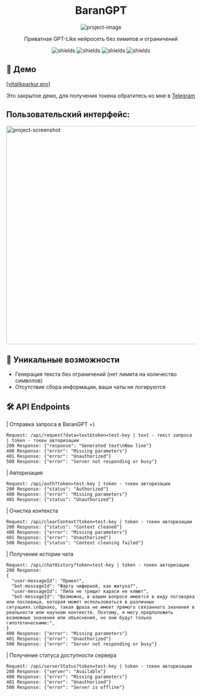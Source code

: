 <h1 align="center" id="title">BaranGPT</h1>

<p align="center"><img src="https://avatars.steamstatic.com/2904e56a881d6ab0b678191313762051126535d0_medium.jpg" alt="project-image"></p>

<p id="description" align="center">Приватная GPT-Like нейросеть без лимитов и ограничений</p>

<p align="center"><img src="https://img.shields.io/badge/ARC--Test-63/100-pink" alt="shields"> <img src="https://img.shields.io/badge/HellaSwag--Test-91/100-pink" alt="shields"> <img src="https://img.shields.io/badge/MMLU--Test-47/100-pink" alt="shields"> <img src="https://img.shields.io/badge/TruthfulQA--Test-45/100-pink" alt="shields"></p>

<h2>🚀 Демо</h2>

[\[vitalikparkur.pro\]](https://highpix.github.io/barantalk)

Это закрытое демо, для получения токена обратитесь ко мне в [Telegram](https://t.me/dengimod3)
<h2>Пользовательский интерфейс:</h2>

<img src="https://sun4-18.userapi.com/impg/Klz1e1vgIamtpvi3gBQ9ZuSeD_LBDc5hTBqq3g/cNaGDDj0d7k.jpg?size=1280x723&amp;quality=96&amp;sign=ec3a4e83930579372a78b2f4102de818&amp;type=album" alt="project-screenshot" width="1100" height="580">

  
  
<h2>🧐 Уникальные возможности</h2>

*   Генерация текста без ограничений (нет лимита на количество символов)
*   Отсутствие сбора информации, ваши чаты не логируются

<h2>🛠️ API Endpoints</h2>
| Отправка запроса в BaranGPT =)

```
Request: /api/request?data=text&token=test-key | text - текст запроса | token - токен авторизации
200 Response: {"response": "Generated text\nNew line"}
400 Response: {"error": "Missing parameters"}
401 Response: {"error": "Unauthorized"}
500 Response: {"error": "Server not responding or busy"}
```
| Авторизация
```
Request: /api/auth?token=test-key | token - токен авторизации
200 Response: {"status": "Authorized"}
400 Response: {"error": "Missing parameters"}
401 Response: {"status": "Unauthorized"}
```
| Очистка контекста
```
Request: /api/clearContext?token=test-key | token - токен авторизации
200 Response: {"status": "Context cleaned"}
400 Response: {"error": "Missing parameters"}
401 Response: {"error": "Unauthorized"}
500 Response: {"status": "Context cleaning failed"}
```
| Получение истории чата
```
Request: /api/chatHistory?token=test-key | token - токен авторизации
200 Response: 
{
  "user-messageId": "Привет",
  "bot-messageId": "Фарту чифирной, как житуха?",
  "user-messageId": "Липа не трещит караси не клюют",
  "bot-messageId": "Возможно, в вашем вопросе имеется в виду поговорка или пословица, которая может использоваться в различных ситуациях.\nОднако, такая фраза не имеет прямого связанного значения в реальности или научном контексте. Поэтому, я могу предположить возможные значения или объяснения, но они будут только гипотетическими:",
}
400 Response: {"error": "Missing parameters"}
401 Response: {"error": "Unauthorized"}
500 Response: {"error": "Server not responding or busy"}
```
| Получение статуса доступности сервера
```
Request: /api/serverStatus?token=test-key | token - токен авторизации
200 Response: {"server": "Available"}
400 Response: {"error": "Missing parameters"}
401 Response: {"error": "Unauthorized"}
500 Response: {"error": "Server is offline"}
```
